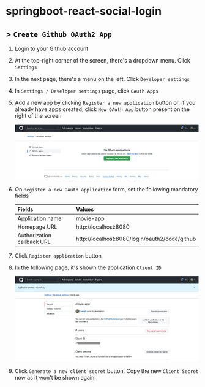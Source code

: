# springboot-react-social-login
## > `Create Github OAuth2 App`

1. Login to your Github account

1. At the top-right corner of the screen, there's a dropdown menu. Click `Settings`

1. In the next page, there's a menu on the left. Click `Developer settings`

1. In `Settings / Developer settings` page, click `OAuth Apps`

1. Add a new app by clicking `Register a new application` button or, if you already have apps created, click `New OAuth App` button present on the right of the screen

   ![github-create-new-app](documentation/github-create-new-app.jpeg)

1. On `Register a new OAuth application` form, set the following mandatory fields

   | Fields                     | Values                                         |
   | -------------------------- | ---------------------------------------------- |
   | Application name           | movie-app                                      |
   | Homepage URL               | http://localhost:8080                          |
   | Authorization callback URL | http://localhost:8080/login/oauth2/code/github |

1. Click `Register application` button

1. In the following page, it's shown the application `Client ID`

   ![github-app-created-successfully](documentation/github-app-created-successfully.jpeg)

1. Click `Generate a new client secret` button. Copy the new `Client Secret` now as it won't be shown again.
